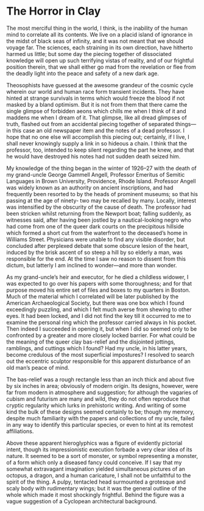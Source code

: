 # The Horror in Clay

The most merciful thing in the world, I think, is the inability of the human
mind to correlate all its contents. We live on a placid island of ignorance in
the midst of black seas of infinity, and it was not meant that we should
voyage far. The sciences, each straining in its own direction, have hitherto
harmed us little; but some day the piecing together of dissociated knowledge
will open up such terrifying vistas of reality, and of our frightful position
therein, that we shall either go mad from the revelation or flee from the
deadly light into the peace and safety of a new dark age.

Theosophists have guessed at the awesome grandeur of the cosmic cycle wherein
our world and human race form transient incidents. They have hinted at strange
survivals in terms which would freeze the blood if not masked by a bland
optimism. But it is not from them that there came the single glimpse of
forbidden aeons which chills me when I think of it and maddens me when I dream
of it. That glimpse, like all dread glimpses of truth, flashed out from an
accidental piecing together of separated things—in this case an old newspaper
item and the notes of a dead professor. I hope that no one else will accomplish
this piecing out; certainly, if I live, I shall never knowingly supply a link
in so hideous a chain. I think that the professor, too, intended to keep silent
regarding the part he knew, and that he would have destroyed his notes had not
sudden death seized him.

My knowledge of the thing began in the winter of 1926–27 with the death of my
grand-uncle George Gammell Angell, Professor Emeritus of Semitic Languages in
Brown University, Providence, Rhode Island. Professor Angell was widely known
as an authority on ancient inscriptions, and had frequently been resorted to
by the heads of prominent museums; so that his passing at the age of ninety-
two may be recalled by many. Locally, interest was intensified by the
obscurity of the cause of death. The professor had been stricken whilst
returning from the Newport boat; falling suddenly, as witnesses said, after
having been jostled by a nautical-looking negro who had come from one of the
queer dark courts on the precipitous hillside which formed a short cut from
the waterfront to the deceased’s home in Williams Street. Physicians were
unable to find any visible disorder, but concluded after perplexed debate that
some obscure lesion of the heart, induced by the brisk ascent of so steep a
hill by so elderly a man, was responsible for the end. At the time I saw no
reason to dissent from this dictum, but latterly I am inclined to wonder—and
more than wonder.

As my grand-uncle’s heir and executor, for he died a childless widower, I was
expected to go over his papers with some thoroughness; and for that purpose
moved his entire set of files and boxes to my quarters in Boston. Much of the
material which I correlated will be later published by the American
Archaeological Society, but there was one box which I found exceedingly
puzzling, and which I felt much averse from shewing to other eyes. It had been
locked, and I did not find the key till it occurred to me to examine the
personal ring which the professor carried always in his pocket. Then indeed I
succeeded in opening it, but when I did so seemed only to be confronted by a
greater and more closely locked barrier. For what could be the meaning of the
queer clay bas-relief and the disjointed jottings, ramblings, and cuttings
which I found? Had my uncle, in his latter years, become credulous of the most
superficial impostures? I resolved to search out the eccentric sculptor
responsible for this apparent disturbance of an old man’s peace of mind.

The bas-relief was a rough rectangle less than an inch thick and about five by
six inches in area; obviously of modern origin. Its designs, however, were far
from modern in atmosphere and suggestion; for although the vagaries of cubism
and futurism are many and wild, they do not often reproduce that cryptic
regularity which lurks in prehistoric writing. And writing of some kind the
bulk of these designs seemed certainly to be; though my memory, despite much
familiarity with the papers and collections of my uncle, failed in any way to
identify this particular species, or even to hint at its remotest affiliations.

Above these apparent hieroglyphics was a figure of evidently pictorial intent,
though its impressionistic execution forbade a very clear idea of its nature.
It seemed to be a sort of monster, or symbol representing a monster, of a form
which only a diseased fancy could conceive. If I say that my somewhat
extravagant imagination yielded simultaneous pictures of an octopus, a dragon,
and a human caricature, I shall not be unfaithful to the spirit of the thing.
A pulpy, tentacled head surmounted a grotesque and scaly body with rudimentary
wings; but it was the general outline of the whole which made it most
shockingly frightful. Behind the figure was a vague suggestion of a Cyclopean
architectural background.
